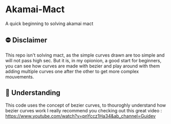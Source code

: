 # Akamai-Mact
A quick beginning to solving akamai mact

## ⛔️ Disclaimer

This repo isn't solving mact, as the simple curves drawn are too simple and will not pass high sec.
But it is, in my opionion, a good start for beginners, you can see how curves are made with bezier and play around with them adding multiple curves one after the other to get more complex mouvements.

## 🧠 Understanding

This code uses the concept of bezier curves, to thouroghly understand how bezier curves work I really recommend you checking out this great video : https://www.youtube.com/watch?v=pnYccz1Ha34&ab_channel=Guidev



